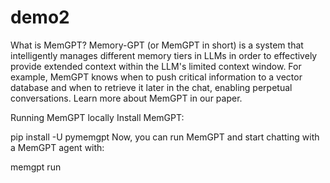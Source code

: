# demo2

What is MemGPT?
Memory-GPT (or MemGPT in short) is a system that intelligently manages different memory tiers in LLMs in order to effectively provide extended context within the LLM's limited context window. For example, MemGPT knows when to push critical information to a vector database and when to retrieve it later in the chat, enabling perpetual conversations. Learn more about MemGPT in our paper.

Running MemGPT locally
Install MemGPT:

pip install -U pymemgpt
Now, you can run MemGPT and start chatting with a MemGPT agent with:

memgpt run
